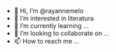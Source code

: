 - 👋 Hi, I’m @rayannemelo
- 👀 I’m interested in  literatura
- 🌱 I’m currently learning ...
- 💞️ I’m looking to collaborate on ...
- 📫 How to reach me ...

<!---
rayannemelo/rayannemelo is a ✨ special ✨ repository because its `README.md` (this file) appears on your GitHub profile.
You can click the Preview link to take a look at your changes.
--->
